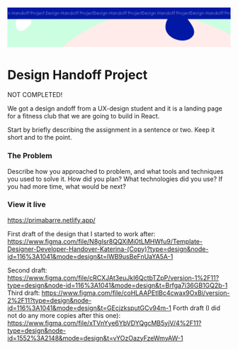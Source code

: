 <h1 align="center">
  <a href="">
    <img src="/src/assets/design-handoff.svg" alt="Project Banner Image">
  </a>
</h1>

# Design Handoff Project

NOT COMPLETED!

We got a design andoff from a UX-design student and it is a landing page for a fitness club that we are going to build in React.

Start by briefly describing the assignment in a sentence or two. Keep it short and to the point.

### The Problem

Describe how you approached to problem, and what tools and techniques you used to solve it. How did you plan? What technologies did you use? If you had more time, what would be next?

### View it live

https://primabarre.netlify.app/

First draft of the design that I started to work after: https://www.figma.com/file/N8gIsr8QQXiMi0tLMHWfu9/Template-Designer-Developer-Handover-Katerina-(Copy)?type=design&node-id=116%3A1041&mode=design&t=lWB9usBeFnUaYA5A-1

Second draft: https://www.figma.com/file/cRCXJAt3euJkI6QctbTZpP/version-1%2F11?type=design&node-id=116%3A1041&mode=design&t=Brfga7i36GB1GQ2b-1
Third draft: https://www.figma.com/file/coHLAAPEtlBc4cwax9OxBi/version-2%2F11?type=design&node-id=116%3A1041&mode=design&t=GEcjzksputGCv94m-1
Forth draft (I did not do any more copies after this one): https://www.figma.com/file/xTVnYye6YbVDYQgcMB5yjV/4%2F11?type=design&node-id=1552%3A2148&mode=design&t=vYOzOazyFzeWmyAW-1
